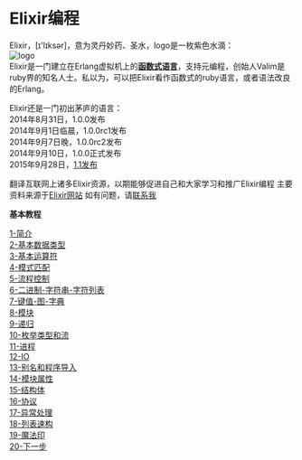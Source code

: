 Elixir编程
==========

Elixir，[ɪ'lɪksər]，意为灵丹妙药、圣水，logo是一枚紫色水滴：<br />
![logo](http://elixir-lang.org/images/logo/logo.png)
<br/>
Elixir是一门建立在Erlang虚拟机上的[**函数式语言**](http://baike.baidu.com/view/3476448.htm?fr=aladdin)，支持元编程，创始人Valim是ruby界的知名人士。私以为，可以把Elixir看作函数式的ruby语言，或者语法改良的Erlang。
<br/>

Elixir还是一门初出茅庐的语言：   <br/>
2014年8月31日，1.0.0发布<br/>
2014年9月1日临晨，1.0.0rc1发布<br/>
2014年9月7日晚，1.0.0rc2发布<br/>
2014年9月10日，1.0.0正式发布<br/>
2015年9月28日，[1.1发布](http://elixir-lang.org/blog/2015/09/28/elixir-v1-1-0-released/)

翻译互联网上诸多Elixir资源，以期能够促进自己和大家学习和推广Elixir编程
主要资料来源于[Elixir网站](http://elixir-lang.com)
如有问题，请[联系我](mailto:eyaswoo@163.com)<br/>

**基本教程**

[1-简介](../master/1-intro.md) <br/>
[2-基本数据类型](../master/2-basic-types.md) <br/>
[3-基本运算符](../master/3-basic-ops.md) <br/>
[4-模式匹配](../master/4-pattern-matching.md) <br/>
[5-流程控制](../master/5-case-cond-if.md) <br/>
[6-二进制-字符串-字符列表](../master/6-bin-str-charlist.md) <br/>
[7-键值-图-字典](../master/7-keywords-map-dict.md) <br/>
[8-模块](../master/8-modules.md) <br/>
[9-递归](../master/9-recursion.md) <br/>
[10-枚举类型和流](../master/10-enum-stream.md) <br/>
[11-进程](../master/11-process.md) <br/>
[12-IO](../master/12-io.md) <br/>
[13-别名和程序导入](../master/13-alias-req-imp.md) <br/>
[14-模块属性](../master/14-mod-attr.md) <br/>
[15-结构体](../master/15-structs.md) <br/>
[16-协议](../master/16-proto.md) <br/>
[17-异常处理](../master/17-try-catch.md) <br/>
[18-列表速构](../master/18-comprehensions.md) <br/>
[19-魔法印](../master/19-sigils.md) <br/>
[20-下一步](../master/20-next.md) <br/>
